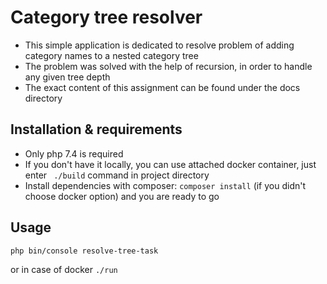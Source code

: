 # Category tree resolver

- This simple application is dedicated to resolve problem of adding category names to a nested category tree
- The problem was solved with the help of recursion, in order to handle any given tree depth
- The exact content of this assignment can be found under the docs directory

## Installation & requirements

- Only php 7.4 is required
- If you don't have it locally, you can use attached docker container, just enter
``` ./build``` command in project directory
- Install dependencies with composer: ```composer install``` (if you didn't choose docker option) and you are ready to go

## Usage
```php bin/console resolve-tree-task```

or in case of docker
```./run```